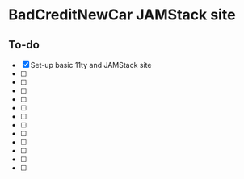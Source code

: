 # BadCreditNewCar JAMStack site

## To-do

- [x] Set-up basic 11ty and JAMStack site
- [ ]
- [ ]
- [ ]
- [ ]
- [ ]
- [ ]
- [ ]
- [ ]
- [ ]
- [ ]
- [ ]
- [ ]
